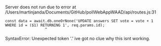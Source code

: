 Server does not run due to error at /Users/martinjanda/Documents/GitHub/pollWebAppWAAD/api/routes.js:31

    const data = await.db.oneOrNone('UPDATE answers SET vote = vote + 1 WHERE id = ($1) RETURNING 1', req.params.id);
                      ^

SyntaxError: Unexpected token '.' ive got no clue why this isnt working.
